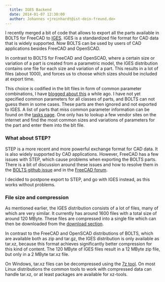 ```yaml
---
  title: IGES Backend
  date: 2014-01-07 12:30:00
  author: Johannes <jreinhardt@ist-dein-freund.de>
---
```


I recently merged a bit of code that allows to export all the parts available
in BOLTS for FreeCAD to [IGES](http://en.wikipedia.org/wiki/IGES). IGES is a
standardized file format for CAD data that is widely supported. Now BOLTS can
be used by users of CAD applications besides FreeCAD and OpenSCAD.

<!-- more -->

In contrast to BOLTS for FreeCAD and OpenSCAD, where a certain size or
variation of a part is created from a parametric model, the IGES distribution
contains one file for each size and variation of a part. This results in a lot
of files (about 1000), and forces us to choose which sizes should be included
at export time.

This choice is codified in the blt files in form of common parameter
combinations, I have [blogged about this]({{site.baseurl}}/2013/11/29/BLT-file-progress.html)
a while ago. I have not yet specified common parameters for all classes of
parts, and BOLTS can not guess them in some cases. These parts are then ignored
and not exported to IGES. A list of parts that miss common parameter
information can be found on the [tasks page]({{site.baseurl}}/tasks.html). One
only has to lookup a few vendor sites on the internet and find the most common
sizes and variations of parameters for the part and enter them into the blt
file.

### What about STEP?

STEP is a more recent and more powerful exchange format for CAD data. It is
also widely supported by CAD applications. However, FreeCAD has a few issues
with STEP, which cause problems when exporting the BOLTS parts. There is a bit
of discussion around these issues and how to resolve them in the
[BOLTS github issue](https://github.com/jreinhardt/BOLTS/issues/4)
 and in the [FreeCAD forum](http://forum.freecadweb.org/viewtopic.php?f=10&t=5086).

I decided to postpone export to STEP, and go with IGES instead, as this works
without problems.

### File size and compression

As mentioned earlier, the IGES distribution consists of a lot of files, many of
which are very similar. It currently has around 1600 files with a total size of
around 120 MByte. These files are compressed into a single file which can then
be downloaded from the [download section]({{site.baseurl}}/downloads.html).

In contrast to the FreeCAD and OpenSCAD distributions of BOLTS, which are
available both as zip and tar.gz, the IGES distribution is only available as
tar.xz, because this format achieves significantly better compression for this
kind of content. The 120 MByte of IGES files result in a 12 MByte zip file, but
only in a 2 MByte tar.xz file.

On Windows, tar.xz files can be decompressed using the [7z tool](http://www.7-zip.org/). On most
Linux distributions the common tools to work with compressed data can handle
tar.xz, or at least packages are available for xz-tools.

